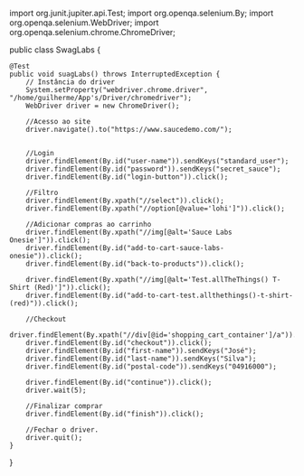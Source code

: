 import org.junit.jupiter.api.Test;
import org.openqa.selenium.By;
import org.openqa.selenium.WebDriver;
import org.openqa.selenium.chrome.ChromeDriver;

public class SwagLabs {

    @Test
    public void suagLabs() throws InterruptedException {
        // Instância do driver
        System.setProperty("webdriver.chrome.driver", "/home/guilherme/App's/Driver/chromedriver");
        WebDriver driver = new ChromeDriver();

        //Acesso ao site
        driver.navigate().to("https://www.saucedemo.com/");


        //Login
        driver.findElement(By.id("user-name")).sendKeys("standard_user");
        driver.findElement(By.id("password")).sendKeys("secret_sauce");
        driver.findElement(By.id("login-button")).click();

        //Filtro
        driver.findElement(By.xpath("//select")).click();
        driver.findElement(By.xpath("//option[@value='lohi']")).click();

        //Adicionar compras ao carrinho
        driver.findElement(By.xpath("//img[@alt='Sauce Labs Onesie']")).click();
        driver.findElement(By.id("add-to-cart-sauce-labs-onesie")).click();
        driver.findElement(By.id("back-to-products")).click();

        driver.findElement(By.xpath("//img[@alt='Test.allTheThings() T-Shirt (Red)']")).click();
        driver.findElement(By.id("add-to-cart-test.allthethings()-t-shirt-(red)")).click();

        //Checkout
        driver.findElement(By.xpath("//div[@id='shopping_cart_container']/a")).click();
        driver.findElement(By.id("checkout")).click();
        driver.findElement(By.id("first-name")).sendKeys("José");
        driver.findElement(By.id("last-name")).sendKeys("Silva");
        driver.findElement(By.id("postal-code")).sendKeys("04916000");

        driver.findElement(By.id("continue")).click();
        driver.wait(5);

        //Finalizar comprar
        driver.findElement(By.id("finish")).click();

        //Fechar o driver.
        driver.quit();
    }
}
